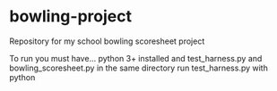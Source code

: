# bowling-project
Repository for my school bowling scoresheet project

To run you must have... 
python 3+ installed
and test_harness.py and bowling_scoresheet.py in the same directory
run test_harness.py with python
